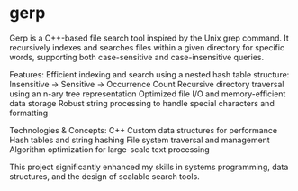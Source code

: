 # gerp
Gerp is a C++-based file search tool inspired by the Unix grep command. It recursively indexes and searches files within a given directory for specific words, supporting both case-sensitive and case-insensitive queries.

Features: 
  Efficient indexing and search using a nested hash table structure:
  Insensitive → Sensitive → Occurrence Count
  Recursive directory traversal using an n-ary tree representation
  Optimized file I/O and memory-efficient data storage
  Robust string processing to handle special characters and formatting
  
Technologies & Concepts: 
  C++
  Custom data structures for performance
  Hash tables and string hashing
  File system traversal and management
  Algorithm optimization for large-scale text processing
  
This project significantly enhanced my skills in systems programming, data structures, and the design of scalable search tools.
